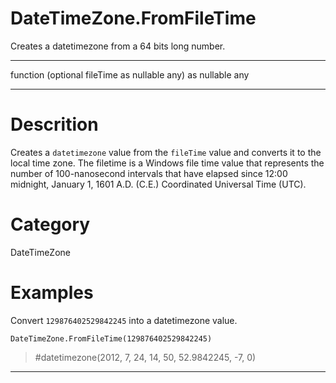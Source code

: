 ﻿# DateTimeZone.FromFileTime
Creates a datetimezone from a 64 bits long number.
***
function (optional fileTime as nullable any) as nullable any
***
# Descrition 
Creates a <code>datetimezone</code> value from the <code>fileTime</code> value and converts it to the local time zone. The filetime is a Windows file time value that represents the number of 100-nanosecond intervals that have elapsed since 12:00 midnight, January 1, 1601 A.D. (C.E.) Coordinated Universal Time (UTC).
    
# Category 
DateTimeZone
# Examples 
Convert <code>129876402529842245</code> into a datetimezone value.
```
DateTimeZone.FromFileTime(129876402529842245)
```
> #datetimezone(2012, 7, 24, 14, 50, 52.9842245, -7, 0)
***
